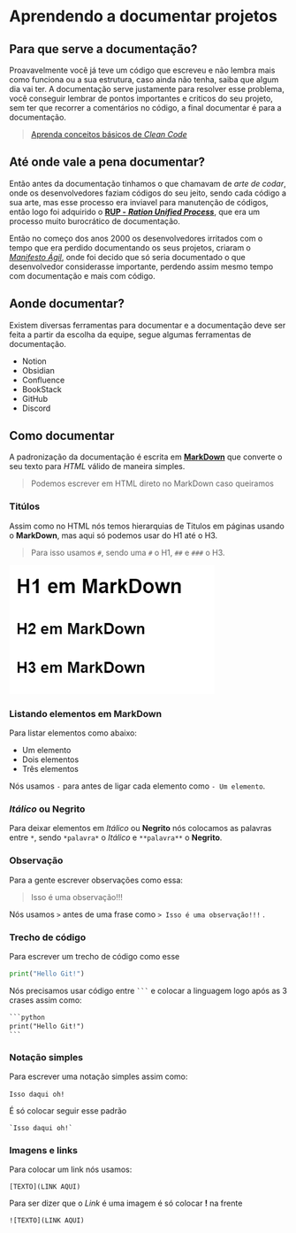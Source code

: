 # Aprendendo a documentar projetos

## Para que serve a documentação?

Proavavelmente você já teve um código que escreveu e não lembra mais como funciona ou a sua estrutura, caso ainda não tenha, saiba que algum dia vai ter.
A documentação serve justamente para resolver esse problema, você conseguir lembrar de pontos importantes e criticos do seu projeto, sem ter que recorrer a comentários no código, a final documentar é para a documentação.

> [Aprenda conceitos básicos de *Clean Code*](https://www.youtube.com/watch?v=9w3o9NHXqu0)

## Até onde vale a pena documentar?

Então antes da documentação tinhamos o que chamavam de *arte de codar*, onde os desenvolvedores faziam códigos do seu jeito, sendo cada código a sua arte, mas esse processo era inviavel para manutenção de códigos, então logo foi adquirido o [**RUP -** ***Ration Unified Process***](https://www.treinaweb.com.br/blog/o-que-e-rup-rational-unified-process#:~:text=A%20metodologia%20RUP%20utiliza%20uma,caracter%C3%ADsticas%20ser%20incremental%20e%20iterativo.), que era um processo muito burocrático de documentação.

Então no começo dos anos 2000 os desenvolvedores irritados com o tempo que era perdido documentando os seus projetos, criaram o [*Manifesto Ágil*](https://agilemanifesto.org/iso/ptbr/manifesto.html), onde foi decido que só seria documentado o que desenvolvedor considerasse importante, perdendo assim mesmo tempo com documentação e mais com código.

## Aonde documentar?

Existem diversas ferramentas para documentar e a documentação deve ser feita a partir da escolha da equipe, segue algumas ferramentas de documentação.

- Notion
- Obsidian
- Confluence
- BookStack
- GitHub
- Discord

## Como documentar

A padronização da documentação é escrita em [**MarkDown**](https://www.markdownguide.org/) que converte o seu texto para *HTML* válido de maneira simples.

> Podemos escrever em HTML direto no MarkDown caso queiramos


### Titúlos

Assim como no HTML nós temos hierarquias de Titulos em páginas usando o **MarkDown**, mas aqui só podemos usar do H1 até o H3.

> Para isso usamos `#`, sendo uma `#` o H1, `##` e `###` o H3.

![Como documentar](./Imagens/como_documentar_1.png)

### Listando elementos em MarkDown

Para listar elementos como abaixo:

- Um elemento
- Dois elementos
-  Três elementos

Nós usamos `-` para antes de ligar cada elemento como `- Um elemento`.

### *Itálico* ou **Negrito**

Para deixar elementos em *Itálico* ou **Negrito** nós colocamos as palavras entre `*`, sendo `*palavra*` o *Itálico* e `**palavra**` o **Negrito**.

### Observação

Para a gente escrever observações como essa:

> Isso é uma observação!!!

Nós usamos `>` antes de uma frase como `> Isso é uma observação!!!` .

### Trecho de código

Para escrever um trecho de código como esse

```python
print("Hello Git!")
```

Nós precisamos usar código entre ` ``` ` e colocar a linguagem logo após as 3 crases assim como:

    ```python
    print("Hello Git!")
    ```

### Notação simples

Para escrever uma notação simples assim como:

`Isso daqui oh!`

É só colocar seguir esse padrão 

    `Isso daqui oh!`

### Imagens e links

Para colocar um link nós usamos:

    [TEXTO](LINK AQUI)

Para ser dizer que o *Link* é uma imagem é só colocar **!** na frente

    ![TEXTO](LINK AQUI)

